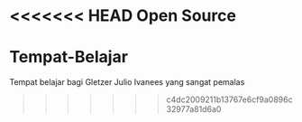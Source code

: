 <<<<<<< HEAD
Open Source 
=======
# Tempat-Belajar
Tempat belajar bagi Gletzer Julio Ivanees yang sangat pemalas
>>>>>>> c4dc2009211b13767e6cf9a0896c32977a81d6a0

